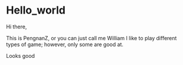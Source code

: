 # Hello_world

Hi there,

This is PengnanZ, or you can just call me William
I like to play different types of game; however, only some are good at. 


Looks good
